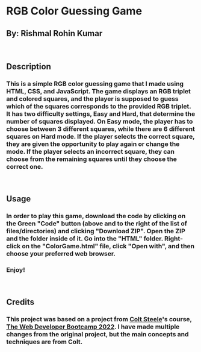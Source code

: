 # RGB Color Guessing Game
## By: Rishmal Rohin Kumar
&nbsp;
## Description
### This is a simple RGB color guessing game that I made using HTML, CSS, and JavaScript. The game displays an RGB triplet and colored squares, and the player is supposed to guess which of the squares corresponds to the provided RGB triplet. It has two difficulty settings, Easy and Hard, that determine the number of squares displayed. On Easy mode, the player has to choose between 3 different squares, while there are 6 different squares on Hard mode. If the player selects the correct square, they are given the opportunity to play again or change the mode. If the player selects an incorrect square, they can choose from the remaining squares until they choose the correct one.
&nbsp;
## Usage
### In order to play this game, download the code by clicking on the Green "Code" button (above and to the right of the list of files/directories) and clicking "Download ZIP". Open the ZIP and the folder inside of it. Go into the "HTML" folder. Right-click on the "ColorGame.html" file, click "Open with", and then choose your preferred web browser. 
### Enjoy!
&nbsp;
## Credits
### This project was based on a project from [Colt Steele](https://www.udemy.com/course/the-web-developer-bootcamp/#instructor-1)'s course, [The Web Developer Bootcamp 2022](https://www.udemy.com/course/the-web-developer-bootcamp/). I have made multiple changes from the original project, but the main concepts and techniques are from Colt.